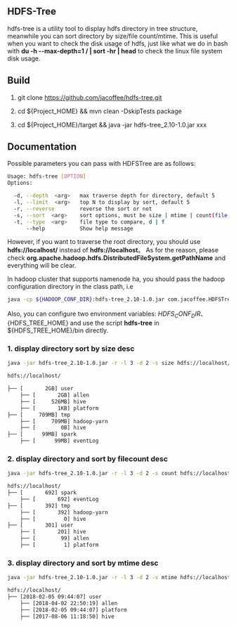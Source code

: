 ## HDFS-Tree

hdfs-tree is a utility tool to display hdfs directory in tree structure, meanwhile you can sort directory by size/file count/mtime. 
This is useful when you want to check the disk usage of hdfs, just like what we do in bash with **du -h --max-depth=1 / | sort -hr | head** to check the linux file system disk usage. 

## Build

1. git clone https://github.com/jacoffee/hdfs-tree.git

2. cd ${Project_HOME} && mvn clean -DskipTests package

3. cd ${Project_HOME}/target && java -jar hdfs-tree_2.10-1.0.jar xxx

## Documentation

Possible parameters you can pass with HDFSTree are as follows:

```bash
Usage: hdfs-tree [OPTION]
Options:

  -d, --depth  <arg>   max traverse depth for directory, default 5
  -l, --limit  <arg>   top N to display by sort, default 5
  -r, --reverse        reverse the sort or not
  -s, --sort  <arg>    sort options, must be size | mtime | count(file count)
  -t, --type  <arg>    file type to compare, d | f
      --help           Show help message
```

However, if you want to traverse the root directory, you should use **hdfs://localhost/** instead of **hdfs://localhost**。 As for the reason, please check
**org.apache.hadoop.hdfs.DistributedFileSystem.getPathName** and everything will be clear.

In hadoop cluster that supports namenode ha, you should pass the hadoop configuration directory in the class path, i.e

```bash
java -cp ${HADOOP_CONF_DIR}:hdfs-tree_2.10-1.0.jar com.jacoffee.HDFSTree $@
```

Also, you can configure two environment variables: ${HDFS_CONF_DIR}、${HDFS_TREE_HOME} and use the script **hdfs-tree** in ${HDFS_TREE_HOME}/bin directly.

### 1. display directory sort by size desc

```bash
java -jar hdfs-tree_2.10-1.0.jar -r -l 3 -d 2 -s size hdfs://localhost/
```

```bash
hdfs://localhost/

├── [       2GB] user
	├── [       2GB] allen
	├── [     526MB] hive
	├── [       1KB] platform
├── [     709MB] tmp
	├── [     709MB] hadoop-yarn
	├── [        0B] hive
├── [      99MB] spark
	├── [      99MB] eventLog
```

### 2. display directory and sort by filecount desc

```bash
java -jar hdfs-tree_2.10-1.0.jar -r -l 3 -d 2 -s count hdfs://localhost/
```

```bash
hdfs://localhost/
├── [       692] spark
	├── [       692] eventLog
├── [       392] tmp
	├── [       392] hadoop-yarn
	├── [         0] hive
├── [       301] user
	├── [       201] hive
	├── [        99] allen
	├── [         1] platform
```


### 3. display directory and sort by mtime desc

```bash
java -jar hdfs-tree_2.10-1.0.jar -r -l 3 -d 2 -s mtime hdfs://localhost/
```

```bash
hdfs://localhost/
├── [2018-02-05 09:44:07] user
	├── [2018-04-02 22:50:19] allen
	├── [2018-02-05 09:44:07] platform
	├── [2017-08-06 11:18:50] hive
```

